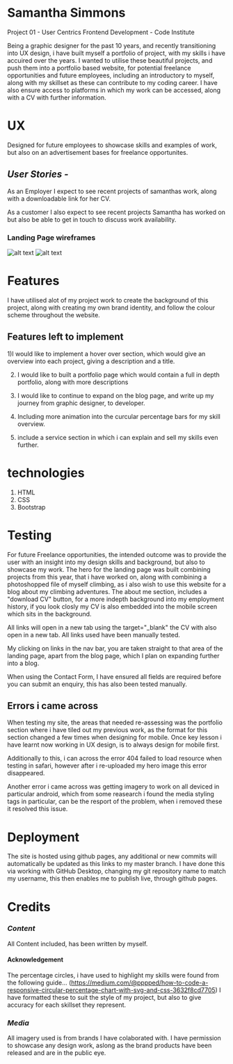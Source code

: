 
# Samantha Simmons

Project 01 - User Centrics Frontend Development - Code Institute

Being a graphic designer for the past 10 years, and recently transitioning into UX design, i have built myself a portfolio of project, with my skills i have accuired over the years. I wanted to utilise these beautiful projects, and push them into a portfolio based website, for potential freelance opportunities and future employees, including an introductory to myself, along with my skillset as these can contribute to my coding career. I have also ensure access to platforms in which my work can be accessed, along with a CV with further information.

# UX
Designed for future employees to showcase skills and examples of work, but also on an advertisement bases for freelance opportunites.

## *User Stories -*

As an Employer I expect to see recent projects of samanthas work, along with a downloadable link for her CV.

As a customer I also expect to see recent projects Samantha has worked on but also be able to get in touch to discuss work availability.

### Landing Page wireframes

![alt text](https://github.com/sammysimmons/sammysimmons.github.io/blob/master/images/Wireframe-sketchup.jpeg)
![alt text](https://github.com/sammysimmons/sammysimmons.github.io/blob/master/images/Website_mock_up.jpg)

# Features
I have utilised alot of my project work to create the background of this project, along with creating my own brand identity, and follow the colour scheme throughout the website.

## Features left to implement
1)I would like to implement a hover over section, which would give an overview into each project, giving a description and a title.

2) I would like to built a portfolio page which would contain a full in depth portfolio, along with more descriptions

3) I would like to continue to expand on the blog page, and write up my journey from graphic designer, to developer.

4) Including more animation into the curcular percentage bars for my skill overview.

5) include a service section in which i can explain and sell my skills even further.

# technologies
1. HTML
2. CSS
3. Bootstrap 

# Testing
For future Freelance opportunities, the intended outcome was to provide the user with an insight into my design skills and background, but also to showcase my work. The hero for the landing page was built combining projects from this year, that i have worked on, along with combining a photoshopped file of myself climbing, as i also wish to use this website for a blog about my climbing adventures.
The about me section, includes a "download CV" button, for a more indepth background into my employment history, if you look closly my CV is also embedded into the mobile screen which sits in the background.

All links will open in a new tab using the target="_blank" the CV with also open in a new tab. All links used have been manually tested.

My clicking on links in the nav bar, you are taken straight to that area of the landing page, apart from the blog page, which I plan on expanding further into a blog.

When using the Contact Form, I have ensured all fields are required before you can submit an enquiry, this has also been tested manually.

## Errors i came across
When testing my site, the areas that needed re-assessing was the portfolio section where i have tiled out my previous work, as the format for this section changed a few times when designing for mobile. Once key lesson i have learnt now working in UX design, is to always design for mobile first.

Additionally to this, i can across the error 404 failed to load resource when testing in safari, however after i re-uploaded my hero image this error disappeared.

Another error i came across was getting imagery to work on all deviced in particular android, which from some reasearch i found the media styling tags in particular, can be the resport of the problem, when i removed these it resolved this issue.

# Deployment
The site is hosted using github pages, any additional or new commits will automatically be updated as this links to my master branch.
I have done this via working with GitHub Desktop, changing my git repository name to match my username, this then enables me to publish live, through github pages.

# Credits
### *Content*
All Content included, has been written by myself.

#### Acknowledgement 
The percentage circles, i have used to highlight my skills were found from the following guide... 
(https://medium.com/@pppped/how-to-code-a-responsive-circular-percentage-chart-with-svg-and-css-3632f8cd7705) I have formatted these to suit the style of my project, but also to give accuracy for each skillset they represent.


### *Media*
All imagery used is from brands I have colaborated with. I have permission to showcase any design work, aslong as the brand products have been released and are in the public eye.

